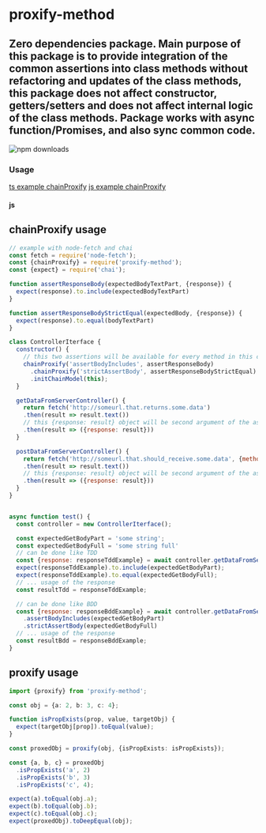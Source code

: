 
# proxify-method

## Zero dependencies package. Main purpose of this package is to provide integration of the common assertions into class methods without refactoring and updates of the class methods, this package does not affect constructor, getters/setters and does not affect internal logic of the class methods. Package works with async function/Promises, and also sync common code.

![npm downloads](https://img.shields.io/npm/dm/proxify-method.svg?style=flat-square)

### Usage

[ts example chainProxify](/example/example.ts)
[js example chainProxify](#js)

#### js

## chainProxify usage
```js
// example with node-fetch and chai
const fetch = require('node-fetch');
const {chainProxify} = require('proxify-method');
const {expect} = require('chai');

function assertResponseBody(expectedBodyTextPart, {response}) {
  expect(response).to.include(expectedBodyTextPart)
}

function assertResponseBodyStrictEqual(expectedBody, {response}) {
  expect(response).to.equal(bodyTextPart)
}

class ControllerIterface {
  constructor() {
    // this two assertions will be available for every method in this class
    chainProxify('assertBodyIncludes', assertResponseBody)
      .chainProxify('strictAssertBody', assertResponseBodyStrictEqual)
      .initChainModel(this);
  }

  getDataFromServerController() {
    return fetch('http://someurl.that.returns.some.data')
    .then(result => result.text())
    // this {response: result} object will be second argument of the assert functions
    .then(result => ({response: result}))
  }

  postDataFromServerController() {
    return fetch('http://someurl.that.should_receive.some.data', {method: 'POST', body: 'string data'})
    .then(result => result.text())
    // this {response: result} object will be second argument of the assert functions
    .then(result => ({response: result}))
  }
}


async function test() {
  const controller = new ControllerIterface();

  const expectedGetBodyPart = 'some string';
  const expectedGetBodyFull = 'some string full'
  // can be done like TDD
  const {response: responseTddExample} = await controller.getDataFromServerController();
  expect(responseTddExample).to.include(expectedGetBodyPart);
  expect(responseTddExample).to.equal(expectedGetBodyFull);
  // ... usage of the response
  const resultTdd = responseTddExample;

  // can be done like BDD
  const {response: responseBddExample} = await controller.getDataFromServerController()
    .assertBodyIncludes(expectedGetBodyPart)
    .strictAssertBody(expectedGetBodyFull)
  // ... usage of the response
  const resultBdd = responseBddExample;
}
```

## proxify usage
```ts
import {proxify} from 'proxify-method';

const obj = {a: 2, b: 3, c: 4};

function isPropExists(prop, value, targetObj) {
  expect(targetObj[prop]).toEqual(value);
}

const proxedObj = proxify(obj, {isPropExists: isPropExists});

const {a, b, c} = proxedObj
  .isPropExists('a', 2)
  .isPropExists('b', 3)
  .isPropExists('c', 4);

expect(a).toEqual(obj.a);
expect(b).toEqual(obj.b);
expect(c).toEqual(obj.c);
expect(proxedObj).toDeepEqual(obj);

```
